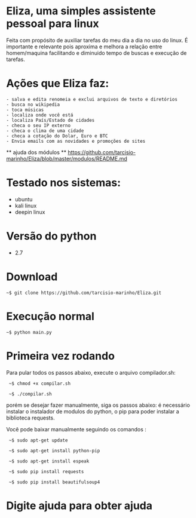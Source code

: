 # Eliza, uma simples assistente pessoal para linux 
Feita com propósito de auxiliar tarefas do meu dia a dia no uso do linux.
É importante e relevante pois aproxima e melhora a relação entre homem/maquina
facilitando e diminuido tempo de buscas e execução de tarefas.

# Ações que Eliza faz:
    - salva e edita renomeia e exclui arquivos de texto e diretórios
    - busca no wikipedia
    - toca músicas
    - localiza onde você está
    - localiza País/Estado de cidades
    - checa o seu IP externo
    - checa o clima de uma cidade
    - checa a cotação do Dolar, Euro e BTC
    - Envia emails com as novidades e promoções de sites
** ajuda dos módulos ** https://github.com/tarcisio-marinho/Eliza/blob/master/modulos/README.md
    
# Testado nos sistemas:
- ubuntu
- kali linux
- deepin linux

# Versão do python
- 2.7

# Download
    ~$ git clone https://github.com/tarcisio-marinho/Eliza.git

# Execução normal
    ~$ python main.py

# Primeira vez rodando
Para pular todos os passos abaixo, execute o arquivo compilador.sh:

     ~$ chmod +x compilar.sh

     ~$ ./compilar.sh

porém se desejar fazer manualmente, siga os passos abaixo:
é necessário instalar o instalador de modulos do python, o pip para poder instalar a biblioteca requests.

Você pode baixar manualmente seguindo os comandos :

     ~$ sudo apt-get update 

     ~$ sudo apt-get install python-pip

     ~$ sudo apt-get install espeak

     ~$ sudo pip install requests
     
     ~$ sudo pip install beautifulsoup4


# Digite ajuda para obter ajuda
